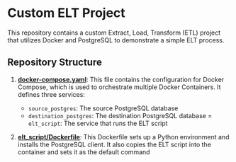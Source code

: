 # Custom ELT Project

This repository contains a custom Extract, Load, Transform (ETL) project that utilizes Docker and PostgreSQL to demonstrate a simple ELT process.

## Repository Structure

1. [**docker-compose.yaml**](docker-compose.yaml): This file contains the configuration for Docker Compose, which is used to orchestrate multiple Docker Containers. It defines three services:
    - `source_postgres`: The source PostgreSQL database
    - `destination_postgres`: The destination PostgreSQL database
    = `elt_script`: The service that runs the ELT script

2. [**elt_script/Dockerfile**](elt_script/Dockerfile): This Dockerfile sets up a Python environment and installs the PostgreSQL client. It also copies the ELT script into the container and sets it as the default command
